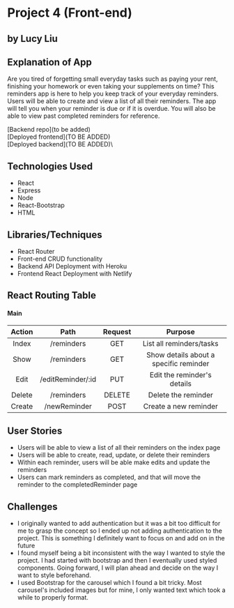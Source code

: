 # Project 4 (Front-end)
## by Lucy Liu

## Explanation of App
Are you tired of forgetting small everyday tasks such as paying your rent, finishing your homework or even taking your supplements on time? This reminders app is here to help you keep track of your everyday reminders. Users will be able to create and view a list of all their reminders. The app will tell you when your reminder is due or if it is overdue. You will also be able to view past completed reminders for reference. 


[Backend repo](to be added)\
[Deployed frontend](TO BE ADDED)\
[Deployed backend](TO BE ADDED)\

## Technologies Used
- React
- Express
- Node
- React-Bootstrap
- HTML

## Libraries/Techniques
- React Router
- Front-end CRUD functionality
- Backend API Deployment with Heroku
- Frontend React Deployment with Netlify


## React Routing Table 

#### Main
| Action         | Path                        | Request   | Purpose                                                                        |
|:--------------:|:---------------------------:|:---------:|:------------------------------------------------------------------------------:|
| Index          | /reminders                     | GET       | List all reminders/tasks                                                    |
| Show           | /reminders                     | GET       | Show details about a specific reminder                                      |
| Edit           | /editReminder/:id              | PUT       | Edit the reminder's details                                                 |
| Delete         | /reminders                     | DELETE    | Delete the reminder                                                         |
| Create         | /newReminder                   | POST      | Create a new reminder                                                       |




## User Stories

- Users will be able to view a list of all their reminders on the index page
- Users will be able to create, read, update, or delete their reminders
- Within each reminder, users will be able make edits and update the reminders
- Users can mark reminders as completed, and that will move the reminder to the completedReminder page

## Challenges
- I originally wanted to add authentication but it was a bit too difficult for me to grasp the concept so I ended up not adding authentication to the project. This is something I definitely want to focus on and add on in the future
- I found myself being a bit inconsistent with the way I wanted to style the project. I had started with bootstrap and then I eventually used styled components. Going forward, I will plan ahead and decide on the way I want to style beforehand.
- I used Bootstrap for the carousel which I found a bit tricky. Most carousel's included images but for mine, I only wanted text which took a while to properly format. 

